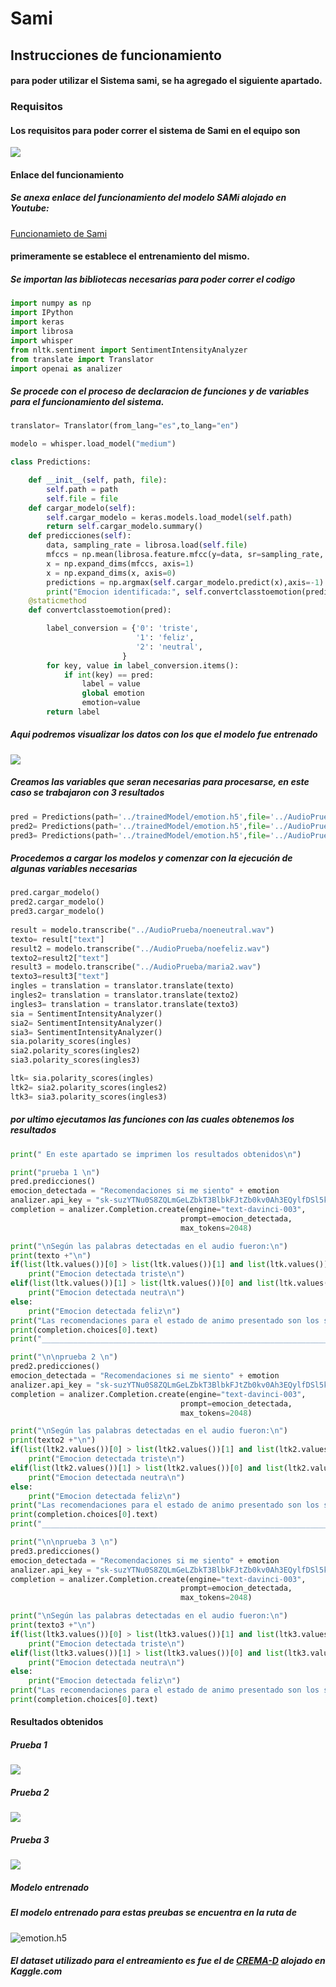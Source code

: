 # Sami

## Instrucciones de funcionamiento

#### para poder utilizar el Sistema sami, se ha agregado el siguiente apartado.
 
### Requisitos
#### Los requisitos para poder correr el sistema de Sami en el equipo son

<img src="Media/requisitos.jpeg">

#### Enlace del funcionamiento
##### Se anexa enlace del funcionamiento del modelo SAMi alojado en Youtube:

[Funcionamieto de Sami](https://www.youtube.com/watch?v=26n6SWY3jUc)

#### primeramente se establece el entrenamiento del mismo.

##### Se importan las bibliotecas necesarias para poder correr el codigo

```python
import numpy as np
import IPython
import keras
import librosa
import whisper
from nltk.sentiment import SentimentIntensityAnalyzer
from translate import Translator
import openai as analizer
```

##### Se procede con el proceso de declaracion de funciones y de variables para el funcionamiento del sistema.

```python
translator= Translator(from_lang="es",to_lang="en")

modelo = whisper.load_model("medium")

class Predictions:

    def __init__(self, path, file):
        self.path = path
        self.file = file
    def cargar_modelo(self):
        self.cargar_modelo = keras.models.load_model(self.path)
        return self.cargar_modelo.summary()
    def predicciones(self):
        data, sampling_rate = librosa.load(self.file)
        mfccs = np.mean(librosa.feature.mfcc(y=data, sr=sampling_rate, n_mfcc=40).T, axis=0)
        x = np.expand_dims(mfccs, axis=1)
        x = np.expand_dims(x, axis=0)
        predictions = np.argmax(self.cargar_modelo.predict(x),axis=-1)
        print("Emocion identificada:", self.convertclasstoemotion(predictions))    
    @staticmethod
    def convertclasstoemotion(pred):

        label_conversion = {'0': 'triste',
                            '1': 'feliz',
                            '2': 'neutral',
                         }
        for key, value in label_conversion.items():
            if int(key) == pred:
                label = value
                global emotion
                emotion=value
        return label

```

##### Aqui podremos visualizar los datos con los que el modelo fue entrenado

<img src="Media/trainedModel.jpeg">

##### Creamos las variables que seran necesarias para procesarse, en este caso se trabajaron con 3 resultados
```Python
pred = Predictions(path='../trainedModel/emotion.h5',file='../AudioPrueba/noeneutral.wav')
pred2= Predictions(path='../trainedModel/emotion.h5',file='../AudioPrueba/noefeliz.wav')
pred3= Predictions(path='../trainedModel/emotion.h5',file='../AudioPrueba/maria2.wav')
```

##### Procedemos a cargar los modelos y comenzar con la ejecución de algunas variables necesarias

```Python
pred.cargar_modelo()
pred2.cargar_modelo()
pred3.cargar_modelo()
    
result = modelo.transcribe("../AudioPrueba/noeneutral.wav")
texto= result["text"]
result2 = modelo.transcribe("../AudioPrueba/noefeliz.wav")
texto2=result2["text"]
result3 = modelo.transcribe("../AudioPrueba/maria2.wav")
texto3=result3["text"]
ingles = translation = translator.translate(texto)
ingles2= translation = translator.translate(texto2)
ingles3= translation = translator.translate(texto3)
sia = SentimentIntensityAnalyzer()
sia2= SentimentIntensityAnalyzer()
sia3= SentimentIntensityAnalyzer()
sia.polarity_scores(ingles)
sia2.polarity_scores(ingles2)
sia3.polarity_scores(ingles3)

ltk= sia.polarity_scores(ingles)
ltk2= sia2.polarity_scores(ingles2)
ltk3= sia3.polarity_scores(ingles3)
```

##### por ultimo ejecutamos las funciones con las cuales obtenemos los resultados

```Python
print(" En este apartado se imprimen los resultados obtenidos\n")

print("prueba 1 \n")
pred.predicciones()
emocion_detectada = "Recomendaciones si me siento" + emotion
analizer.api_key = "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"
completion = analizer.Completion.create(engine="text-davinci-003",
                                      prompt=emocion_detectada,
                                      max_tokens=2048)

print("\nSegún las palabras detectadas en el audio fueron:\n")
print(texto +"\n")
if(list(ltk.values())[0] > list(ltk.values())[1] and list(ltk.values())[0] > list(ltk.values())[2]):
    print("Emocion detectada triste\n")
elif(list(ltk.values())[1] > list(ltk.values())[0] and list(ltk.values())[1] > list(ltk.values())[2]):
    print("Emocion detectada neutra\n")
else:
    print("Emocion detectada feliz\n")
print("Las recomendaciones para el estado de animo presentado son los siguientes:")
print(completion.choices[0].text)
print("_________________________________________________________________________________")

print("\n\nprueba 2 \n")
pred2.predicciones()
emocion_detectada = "Recomendaciones si me siento" + emotion
analizer.api_key = "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"
completion = analizer.Completion.create(engine="text-davinci-003",
                                      prompt=emocion_detectada,
                                      max_tokens=2048)

print("\nSegún las palabras detectadas en el audio fueron:\n")
print(texto2 +"\n")
if(list(ltk2.values())[0] > list(ltk2.values())[1] and list(ltk2.values())[0] > list(ltk2.values())[2]):
    print("Emocion detectada triste\n")
elif(list(ltk2.values())[1] > list(ltk2.values())[0] and list(ltk2.values())[1] > list(ltk2.values())[2]):
    print("Emocion detectada neutra\n")
else:
    print("Emocion detectada feliz\n")
print("Las recomendaciones para el estado de animo presentado son los siguientes:")
print(completion.choices[0].text)
print("_________________________________________________________________________________")

print("\n\nprueba 3 \n")
pred3.predicciones()
emocion_detectada = "Recomendaciones si me siento" + emotion
analizer.api_key = "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"
completion = analizer.Completion.create(engine="text-davinci-003",
                                      prompt=emocion_detectada,
                                      max_tokens=2048)

print("\nSegún las palabras detectadas en el audio fueron:\n")
print(texto3 +"\n")
if(list(ltk3.values())[0] > list(ltk3.values())[1] and list(ltk3.values())[0] > list(ltk3.values())[2]):
    print("Emocion detectada triste\n")
elif(list(ltk3.values())[1] > list(ltk3.values())[0] and list(ltk3.values())[1] > list(ltk3.values())[2]):
    print("Emocion detectada neutra\n")
else:
    print("Emocion detectada feliz\n")
print("Las recomendaciones para el estado de animo presentado son los siguientes:")
print(completion.choices[0].text)
```

#### Resultados obtenidos

##### Prueba 1
<img src="Media/prueba1.jpeg">

##### Prueba 2
<img src="Media/prueba2.jpeg">

##### Prueba 3
<img src="Media/prueba3.jpeg">



##### Modelo entrenado

##### El modelo entrenado para estas preubas se encuentra en la ruta de 
![emotion.h5](./trainedModel/emotion.h5)

##### El dataset utilizado para el entreamiento es fue el de [CREMA-D](https://www.kaggle.com/datasets/ejlok1/cremad) alojado en Kaggle.com


